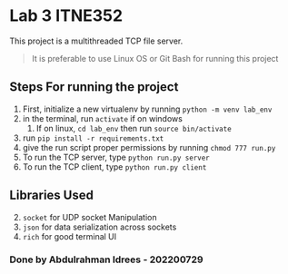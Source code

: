 # Lab 3 ITNE352

This project is a multithreaded TCP file server.

> It is preferable to use Linux OS or Git Bash for running this project

## Steps For running the project

1. First, initialize a new virtualenv by running `python -m venv lab_env`
2. in the terminal, run `activate` if on windows
   1. If on linux, `cd lab_env` then run `source bin/activate`
3. run `pip install -r requirements.txt`
4. give the run script proper permissions by running `chmod 777 run.py`
5. To run the TCP server, type `python run.py server`
6. To run the TCP client, type `python run.py client`

## Libraries Used

2. `socket` for UDP socket Manipulation
3. `json` for data serialization across sockets
4. `rich` for good terminal UI

### Done by Abdulrahman Idrees - 202200729
